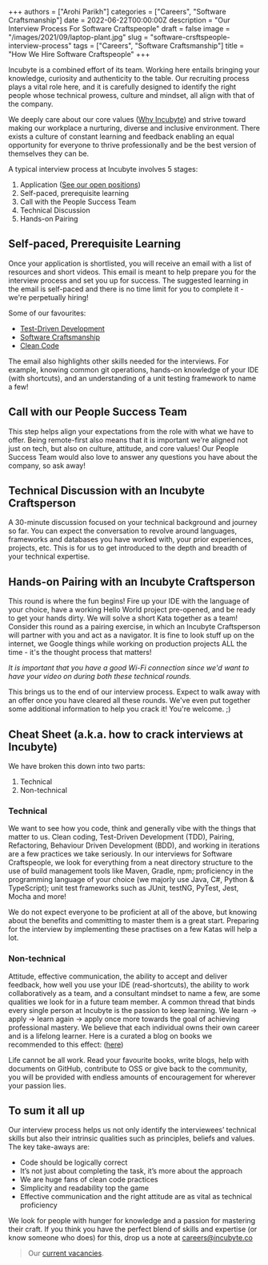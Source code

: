 +++
authors = ["Arohi Parikh"]
categories = ["Careers", "Software Craftsmanship"]
date = 2022-06-22T00:00:00Z
description = "Our Interview Process For Software Craftspeople"
draft = false
image = "/images/2021/09/laptop-plant.jpg"
slug = "software-crsftspeople-interview-process"
tags = ["Careers", "Software Craftsmanship"]
title = "How We Hire Software Craftspeople"
+++

Incubyte is a combined effort of its team. Working here entails bringing your knowledge, curiosity and authenticity to the table. Our recruiting process plays a vital role here, and it is carefully designed to identify the right people whose technical prowess, culture and mindset, all align with that of the company.

We deeply care about our core values ([Why Incubyte](https://blog.incubyte.co/blog/why-incubyte/)) and strive toward making our workplace a nurturing, diverse and inclusive environment. There exists a culture of constant learning and feedback enabling an equal opportunity for everyone to thrive professionally and be the best version of themselves they can be.

A typical interview process at Incubyte involves 5 stages:

1. Application ([See our open positions](https://incubyte.co/careers))
2. Self-paced, prerequisite learning
3. Call with the People Success Team
4. Technical Discussion
5. Hands-on Pairing

## Self-paced, Prerequisite Learning

Once your application is shortlisted, you will receive an email with a list of resources and short videos. This email is meant to help prepare you for the interview process and set you up for success. The suggested learning in the email is self-paced and there is no time limit for you to complete it - we're perpetually hiring!

Some of our favourites:
- [Test-Driven Development](https://www.youtube.com/watch?v=qkblc5WRn-U)
- [Software Craftsmanship](https://www.youtube.com/watch?v=c07uQGBZl0A)
- [Clean Code](https://www.youtube.com/watch?v=zV079g7Irks&feature=emb_imp_woyt)

The email also highlights other skills needed for the interviews. For example, knowing common git operations, hands-on knowledge of your IDE (with shortcuts), and an understanding of a unit testing framework to name a few!

## Call with our People Success Team

This step helps align your expectations from the role with what we have to offer. Being remote-first also means that it is important we're aligned not just on tech, but also on culture, attitude, and core values! Our People Success Team would also love to answer any questions you have about the company, so ask away!

## Technical Discussion with an Incubyte Craftsperson

A 30-minute discussion focused on your technical background and journey so far. You can expect the conversation to revolve around languages, frameworks and databases you have worked with, your prior experiences, projects, etc. This is for us to get introduced to the depth and breadth of your technical expertise.

## Hands-on Pairing with an Incubyte Craftsperson

This round is where the fun begins! Fire up your IDE with the language of your choice, have a working Hello World project pre-opened, and be ready to get your hands dirty. We will solve a short Kata together as a team! Consider this round as a pairing exercise, in which an Incubyte Craftsperson will partner with you and act as a navigator. It is fine to look stuff up on the internet, we Google things while working on production projects ALL the time - it's the thought process that matters!

*It is important that you have a good Wi-Fi connection since we'd want to have your video on during both these technical rounds.*

This brings us to the end of our interview process. Expect to walk away with an offer once you have cleared all these rounds. We've even put together some additional information to help you crack it! You're welcome. ;)


## Cheat Sheet (a.k.a. how to crack interviews at Incubyte)

We have broken this down into two parts:

1. Technical
2. Non-technical

### Technical

We want to see how you code, think and generally vibe with the things that matter to us. Clean coding, Test-Driven Development (TDD), Pairing, Refactoring, Behaviour Driven Development (BDD), and working in iterations are a few practices we take seriously. In our interviews for Software Craftspeople, we look for everything from a neat directory structure to the use of build management tools like Maven, Gradle, npm; proficiency in the programming language of your choice (we majorly use Java, C#, Python & TypeScript); unit test frameworks such as JUnit, testNG, PyTest, Jest, Mocha and more!

We do not expect everyone to be proficient at all of the above, but knowing about the benefits and committing to master them is a great start. Preparing for the interview by implementing these practises on a few Katas will help a lot.

### Non-technical

Attitude, effective communication, the ability to accept and deliver feedback, how well you use your IDE (read-shortcuts), the ability to work collaboratively as a team, and a consultant mindset to name a few, are some qualities we look for in a future team member. A common thread that binds every single person at Incubyte is the passion to keep learning. We learn -> apply -> learn again -> apply once more towards the goal of achieving professional mastery. We believe that each individual owns their own career and is a lifelong learner. Here is a curated a blog on books we recommended to this effect: ([here](https://blog.incubyte.co/blog/books-we-believe-should-be-on-your-bookshelf-and-read-them-too/))

Life cannot be all work. Read your favourite books, write blogs, help with documents on GitHub, contribute to OSS or give back to the community, you will be provided with endless amounts of encouragement for wherever your passion lies.

## To sum it all up

Our interview process helps us not only identify the interviewees’ technical skills but also their intrinsic qualities such as principles, beliefs and values. The key take-aways are:

- Code should be logically correct
- It’s not just about completing the task, it’s more about the approach
- We are huge fans of clean code practices
- Simplicity and readability top the game
- Effective communication and the right attitude are as vital as technical proficiency

We look for people with hunger for knowledge and a passion for mastering their craft. If you think you have the perfect blend of skills and expertise (or know someone who does) for this, drop us a note at [careers@incubyte.co](mailto:careers@incubyte.co)


> Our [current vacancies](https://incubyte.co/careers).
